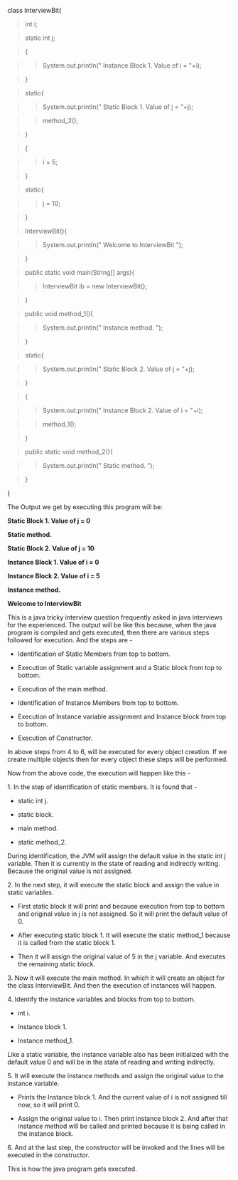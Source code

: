 class InterviewBit{

>int i;

>static int j;

>{

>>System.out.println(\" Instance Block 1. Value of i = \"+i);

>}

>static{

>>System.out.println(\" Static Block 1. Value of j = \"+j);

>>method_2();

>}

>{

>>i = 5;

>}

>static{

>>j = 10;

>}

>InterviewBit(){

>>System.out.println(\" Welcome to InterviewBit \");

>}

>public static void main(String\[\] args){

>>InterviewBit ib = new InterviewBit();

>}

>public void method_1(){

>>System.out.println(\" Instance method. \");

>}

>static{

>>System.out.println(\" Static Block 2. Value of j = \"+j);

>}

>{

>>System.out.println(\" Instance Block 2. Value of i = \"+i);

>>method_1();

>}

>public static void method_2(){

>>System.out.println(\" Static method. \");

>}

}

The Output we get by executing this program will be:

**Static Block 1. Value of j = 0**

**Static method.**

**Static Block 2. Value of j = 10**

**Instance Block 1. Value of i = 0**

**Instance Block 2. Value of i = 5**

**Instance method.**

**Welcome to InterviewBit**

This is a java tricky interview question frequently asked in java
interviews for the experienced. The output will be like this because,
when the java program is compiled and gets executed, then there are
various steps followed for execution. And the steps are -

-   Identification of Static Members from top to bottom.

-   Execution of Static variable assignment and a Static block from top
to bottom.

-   Execution of the main method.

-   Identification of Instance Members from top to bottom.

-   Execution of Instance variable assignment and Instance block from
top to bottom.

-   Execution of Constructor.

In above steps from 4 to 6, will be executed for every object creation.
If we create multiple objects then for every object these steps will be
performed.

Now from the above code, the execution will happen like this -

1\. In the step of identification of static members. It is found that -

-   static int j.

-   static block.

-   main method.

-   static method_2.

During identification, the JVM will assign the default value in the
static int j variable. Then it is currently in the state of reading and
indirectly writing. Because the original value is not assigned.

2\. In the next step, it will execute the static block and assign the
value in static variables.

-   First static block it will print and because execution from top to
bottom and original value in j is not assigned. So it will print the
default value of 0.

-   After executing static block 1. It will execute the static method_1
because it is called from the static block 1.

-   Then it will assign the original value of 5 in the j variable. And
executes the remaining static block.

3\. Now it will execute the main method. In which it will create an
object for the class InterviewBit. And then the execution of instances
will happen.

4\. Identify the instance variables and blocks from top to bottom.

-   int i.

-   Instance block 1.

-   Instance method_1.

Like a static variable, the instance variable also has been initialized
with the default value 0 and will be in the state of reading and writing
indirectly.

5\. It will execute the instance methods and assign the original value
to the instance variable.

-   Prints the Instance block 1. And the current value of i is not
assigned till now, so it will print 0.

-   Assign the original value to i. Then print instance block 2. And
after that instance method will be called and printed because it is
being called in the instance block.

6\. And at the last step, the constructor will be invoked and the lines
will be executed in the constructor.

This is how the java program gets executed.